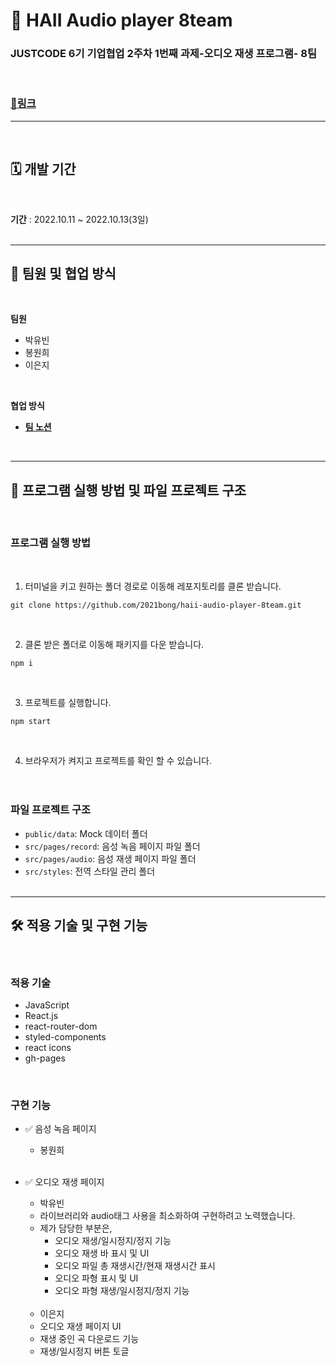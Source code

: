 # 💫 HAII Audio player 8team

### JUSTCODE 6기 기업협업 2주차 1번째 과제-오디오 재생 프로그램- 8팀

<br />

### **[📌링크](https://2021bong.github.io/haii-audio-player-8team/)**

---

<br />

## 🗓 개발 기간

<br />

**기간** : 2022.10.11 ~ 2022.10.13(3일)
<br />
<br />

---

## 🤹 팀원 및 협업 방식

<br />

**팀원**

- 박유빈
- 봉원희
- 이은지

<br />

**협업 방식**

- **[팀 노션](https://www.notion.so/wecode/aae6c129b9c448c0a0ded1c5fb783437?p=c2f52017627b4bd881575a29681a0415&pm=c)**

  <br />

---

## 🚧 프로그램 실행 방법 및 파일 프로젝트 구조

  <br />

### 프로그램 실행 방법

<br />

1.  터미널을 키고 원하는 폴더 경로로 이동해 레포지토리를 클론 받습니다.

```
git clone https://github.com/2021bong/haii-audio-player-8team.git
```

<br />

2.  클론 받은 폴더로 이동해 패키지를 다운 받습니다.

```
npm i
```

<br />

3.  프로젝트를 실행합니다.

```
npm start
```

<br />

4. 브라우저가 켜지고 프로젝트를 확인 할 수 있습니다.
   <br />
   <br />
   <br />

### 파일 프로젝트 구조

- `public/data`: Mock 데이터 폴더
- `src/pages/record`: 음성 녹음 페이지 파일 폴더
- `src/pages/audio`: 음성 재생 페이지 파일 폴더
- `src/styles`: 전역 스타일 관리 폴더
  <br />
  <br />

---

## 🛠 적용 기술 및 구현 기능

<br />

### 적용 기술

- JavaScript
- React.js
- react-router-dom
- styled-components
- react icons
- gh-pages

<br />

### 구현 기능

- ✅ 음성 녹음 페이지

  - 봉원희

  <br />

- ✅ 오디오 재생 페이지

  - 박유빈
  + 라이브러리와 audio태그 사용을 최소화하여 구현하려고 노력했습니다.
  + 제가 담당한 부분은,
    + 오디오 재생/일시정지/정지 기능
    + 오디오 재생 바 표시 및 UI
    + 오디오 파일 총 재생시간/현재 재생시간 표시
    + 오디오 파형 표시 및 UI
    + 오디오 파형 재생/일시정지/정지 기능

  <br />

  - 이은지
  - 오디오 재생 페이지 UI 
  - 재생 중인 곡 다운로드 기능
  - 재생/일시정지 버튼 토글
